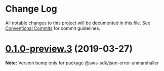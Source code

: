 # Change Log

All notable changes to this project will be documented in this file.
See [Conventional Commits](https://conventionalcommits.org) for commit guidelines.

# [0.1.0-preview.3](https://github.com/aws/aws-sdk-js-v3/compare/@aws-sdk/json-error-unmarshaller@0.1.0-preview.2...@aws-sdk/json-error-unmarshaller@0.1.0-preview.3) (2019-03-27)

**Note:** Version bump only for package @aws-sdk/json-error-unmarshaller
